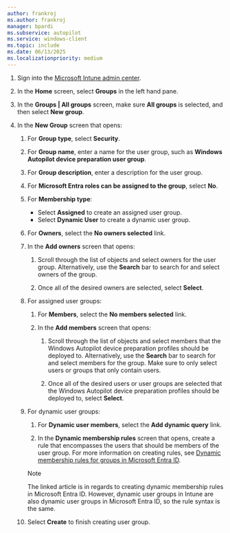 ```yaml
---
author: frankroj
ms.author: frankroj
manager: bpardi
ms.subservice: autopilot
ms.service: windows-client
ms.topic: include
ms.date: 06/13/2025
ms.localizationpriority: medium
---
```


<!-- This file is shared by the following articles:

device-preparation/tutorial/user-driven/entra-join-user-group.md

Headings are driven by article context. -->

1. Sign into the [Microsoft Intune admin center](https://go.microsoft.com/fwlink/?linkid=2109431).

1. In the **Home** screen, select **Groups** in the left hand pane.

1. In the **Groups | All groups** screen, make sure **All groups** is selected, and then select **New group**.

1. In the **New Group** screen that opens:

    1. For **Group type**, select **Security**.

    1. For **Group name**, enter a name for the user group, such as **Windows Autopilot device preparation user group**.

    1. For **Group description**, enter a description for the user group.

    1. For **Microsoft Entra roles can be assigned to the group**, select **No**.

    1. For **Membership type**:

       - Select **Assigned** to create an assigned user group.
       - Select **Dynamic User** to create a dynamic user group.

    1. For **Owners**, select the **No owners selected** link.

    1. In the **Add owners** screen that opens:

       1. Scroll through the list of objects and select owners for the user group. Alternatively, use the **Search** bar to search for and select owners of the group.

       1. Once all of the desired owners are selected, select **Select**.

    1. For assigned user groups:

       1. For **Members**, select the **No members selected** link.

       1. In the **Add members** screen that opens:

          1. Scroll through the list of objects and select members that the Windows Autopilot device preparation profiles should be deployed to. Alternatively, use the **Search** bar to search for and select members for the group. Make sure to only select users or groups that only contain users.

          1. Once all of the desired users or user groups are selected that the Windows Autopilot device preparation profiles should be deployed to, select **Select**.

    1. For dynamic user groups:

       1. For **Dynamic user members**, select the **Add dynamic query** link.

       1. In the **Dynamic membership rules** screen that opens, create a rule that encompasses the users that should be members of the user group. For more information on creating rules, see [Dynamic membership rules for groups in Microsoft Entra ID](/entra/identity/users/groups-dynamic-membership).

        > [!NOTE]
        >
        > The linked article is in regards to creating dynamic membership rules in Microsoft Entra ID. However, dynamic user groups in Intune are also dynamic user groups in Microsoft Entra ID, so the rule syntax is the same.

    1. Select **Create** to finish creating user group.
